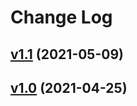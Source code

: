 # Change Log

## [v1.1](https://github.com/thewizardplusplus/go-exercises-integration/tree/v1.1) (2021-05-09)

## [v1.0](https://github.com/thewizardplusplus/go-exercises-integration/tree/v1.0) (2021-04-25)
